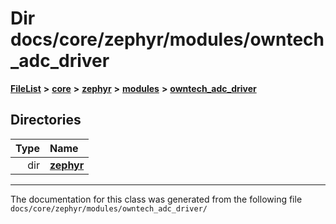 

# Dir docs/core/zephyr/modules/owntech\_adc\_driver



[**FileList**](files.md) **>** [**core**](dir_771164b9325b04f1442f7a3ffa8ecb89.md) **>** [**zephyr**](dir_09002e7ce91f09aeb040dfd1861a47f4.md) **>** [**modules**](dir_6d0fb8ab814c517e7f155fb837e32f72.md) **>** [**owntech\_adc\_driver**](dir_e0b0ebd8181eadf56b45f70b679dd6ce.md)














## Directories

| Type | Name |
| ---: | :--- |
| dir | [**zephyr**](dir_fc55e1a77480d908ce2594a494dae021.md) <br> |

























































------------------------------
The documentation for this class was generated from the following file `docs/core/zephyr/modules/owntech_adc_driver/`


